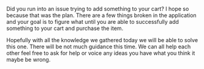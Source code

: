 Did you run into an issue trying to add something to your cart? I hope so because that was the plan. There are a few things broken in the application and your goal is to figure what until you are able to successfully add something to your cart and purchase the item.

Hopefully with all the knowledge we gathered today we will be able to solve this one.  There will be not much guidance this time. We can all help each other feel free to ask for help or voice any ideas you have what you think it maybe be wrong.